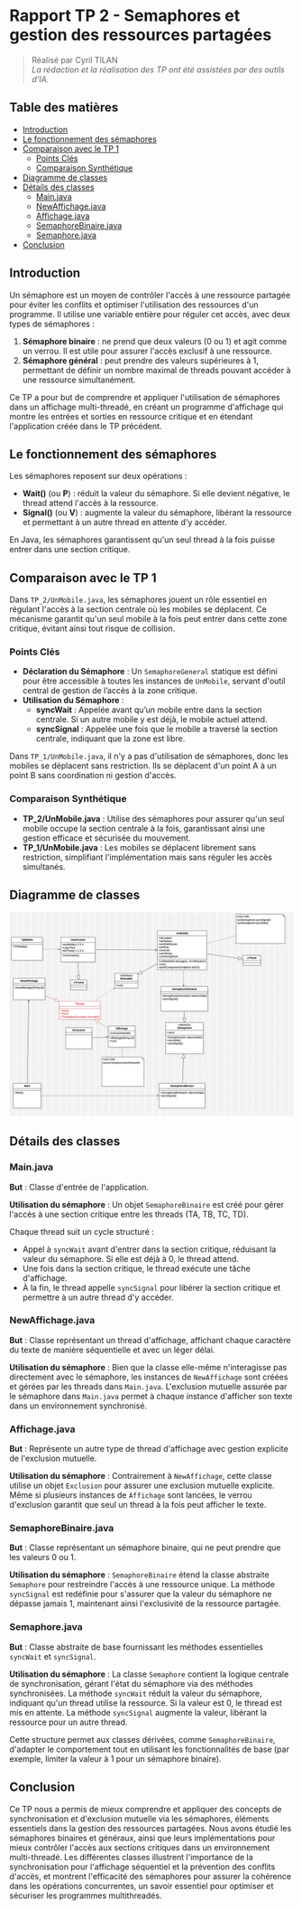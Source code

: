 # Rapport TP 2 - Semaphores et gestion des ressources partagées

> Réalisé par Cyril TILAN  
> *La rédaction et la réalisation des TP ont été assistées par des outils d'IA.*

## Table des matières
- [Introduction](#introduction)
- [Le fonctionnement des sémaphores](#le-fonctionnement-des-sémaphores)
- [Comparaison avec le TP 1](#comparaison-avec-le-tp-1)
    - [Points Clés](#points-clés)
    - [Comparaison Synthétique](#comparaison-synthétique)
- [Diagramme de classes](#diagramme-de-classes)
- [Détails des classes](#détails-des-classes)
    - [Main.java](#mainjava)
    - [NewAffichage.java](#newaffichagejava)
    - [Affichage.java](#affichagejava)
    - [SemaphoreBinaire.java](#semaphorebinairejava)
    - [Semaphore.java](#semaphorejava)
- [Conclusion](#conclusion)

## Introduction

Un sémaphore est un moyen de contrôler l'accès à une ressource partagée pour éviter les conflits et optimiser l'utilisation des ressources d'un programme. Il utilise une variable entière pour réguler cet accès, avec deux types de sémaphores :
1. **Sémaphore binaire** : ne prend que deux valeurs (0 ou 1) et agit comme un verrou. Il est utile pour assurer l'accès exclusif à une ressource.
2. **Sémaphore général** : peut prendre des valeurs supérieures à 1, permettant de définir un nombre maximal de threads pouvant accéder à une ressource simultanément.

Ce TP a pour but de comprendre et appliquer l'utilisation de sémaphores dans un affichage multi-threadé, en créant un programme d'affichage qui montre les entrées et sorties en ressource critique et en étendant l'application créée dans le TP précédent.

## Le fonctionnement des sémaphores

Les sémaphores reposent sur deux opérations :
- **Wait()** (ou **P**) : réduit la valeur du sémaphore. Si elle devient négative, le thread attend l'accès à la ressource.
- **Signal()** (ou **V**) : augmente la valeur du sémaphore, libérant la ressource et permettant à un autre thread en attente d'y accéder.

En Java, les sémaphores garantissent qu'un seul thread à la fois puisse entrer dans une section critique.

## Comparaison avec le TP 1

Dans `TP_2/UnMobile.java`, les sémaphores jouent un rôle essentiel en régulant l'accès à la section centrale où les mobiles se déplacent. Ce mécanisme garantit qu'un seul mobile à la fois peut entrer dans cette zone critique, évitant ainsi tout risque de collision.

### Points Clés
- **Déclaration du Sémaphore** : Un `SemaphoreGeneral` statique est défini pour être accessible à toutes les instances de `UnMobile`, servant d'outil central de gestion de l’accès à la zone critique.
- **Utilisation du Sémaphore** :
    - **syncWait** : Appelée avant qu’un mobile entre dans la section centrale. Si un autre mobile y est déjà, le mobile actuel attend.
    - **syncSignal** : Appelée une fois que le mobile a traversé la section centrale, indiquant que la zone est libre.

Dans `TP_1/UnMobile.java`, il n'y a pas d'utilisation de sémaphores, donc les mobiles se déplacent sans restriction. Ils se déplacent d'un point A à un point B sans coordination ni gestion d'accès.

### Comparaison Synthétique
- **TP_2/UnMobile.java** : Utilise des sémaphores pour assurer qu'un seul mobile occupe la section centrale à la fois, garantissant ainsi une gestion efficace et sécurisée du mouvement.
- **TP_1/UnMobile.java** : Les mobiles se déplacent librement sans restriction, simplifiant l'implémentation mais sans réguler les accès simultanés.

## Diagramme de classes

![Diagramme de classes](./UML_TP2.jpg)

## Détails des classes

### Main.java

**But** : Classe d'entrée de l'application.

**Utilisation du sémaphore** : Un objet `SemaphoreBinaire` est créé pour gérer l'accès à une section critique entre les threads (TA, TB, TC, TD).

Chaque thread suit un cycle structuré :
- Appel à `syncWait` avant d'entrer dans la section critique, réduisant la valeur du sémaphore. Si elle est déjà à 0, le thread attend.
- Une fois dans la section critique, le thread exécute une tâche d'affichage.
- À la fin, le thread appelle `syncSignal` pour libérer la section critique et permettre à un autre thread d'y accéder.

### NewAffichage.java

**But** : Classe représentant un thread d'affichage, affichant chaque caractère du texte de manière séquentielle et avec un léger délai.

**Utilisation du sémaphore** : Bien que la classe elle-même n'interagisse pas directement avec le sémaphore, les instances de `NewAffichage` sont créées et gérées par les threads dans `Main.java`. L'exclusion mutuelle assurée par le sémaphore dans `Main.java` permet à chaque instance d'afficher son texte dans un environnement synchronisé.

### Affichage.java

**But** : Représente un autre type de thread d'affichage avec gestion explicite de l'exclusion mutuelle.

**Utilisation du sémaphore** : Contrairement à `NewAffichage`, cette classe utilise un objet `Exclusion` pour assurer une exclusion mutuelle explicite. Même si plusieurs instances de `Affichage` sont lancées, le verrou d'exclusion garantit que seul un thread à la fois peut afficher le texte.

### SemaphoreBinaire.java

**But** : Classe représentant un sémaphore binaire, qui ne peut prendre que les valeurs 0 ou 1.

**Utilisation du sémaphore** : `SemaphoreBinaire` étend la classe abstraite `Semaphore` pour restreindre l'accès à une ressource unique. La méthode `syncSignal` est redéfinie pour s'assurer que la valeur du sémaphore ne dépasse jamais 1, maintenant ainsi l'exclusivité de la ressource partagée.

### Semaphore.java

**But** : Classe abstraite de base fournissant les méthodes essentielles `syncWait` et `syncSignal`.

**Utilisation du sémaphore** : La classe `Semaphore` contient la logique centrale de synchronisation, gérant l'état du sémaphore via des méthodes synchronisées. La méthode `syncWait` réduit la valeur du sémaphore, indiquant qu'un thread utilise la ressource. Si la valeur est 0, le thread est mis en attente. La méthode `syncSignal` augmente la valeur, libérant la ressource pour un autre thread.

Cette structure permet aux classes dérivées, comme `SemaphoreBinaire`, d'adapter le comportement tout en utilisant les fonctionnalités de base (par exemple, limiter la valeur à 1 pour un sémaphore binaire).

## Conclusion

Ce TP nous a permis de mieux comprendre et appliquer des concepts de synchronisation et d'exclusion mutuelle via les sémaphores, éléments essentiels dans la gestion des ressources partagées. Nous avons étudié les sémaphores binaires et généraux, ainsi que leurs implémentations pour mieux contrôler l'accès aux sections critiques dans un environnement multi-threadé. Les différentes classes illustrent l'importance de la synchronisation pour l'affichage séquentiel et la prévention des conflits d'accès, et montrent l'efficacité des sémaphores pour assurer la cohérence dans les opérations concurrentes, un savoir essentiel pour optimiser et sécuriser les programmes multithreadés.